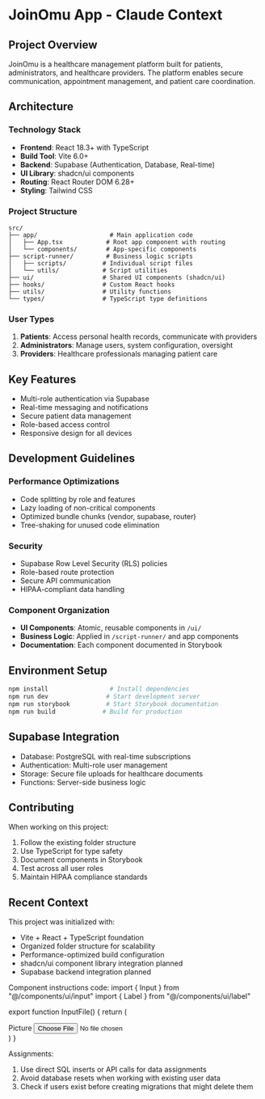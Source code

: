 # JoinOmu App - Claude Context

## Project Overview
JoinOmu is a healthcare management platform built for patients, administrators, and healthcare providers. The platform enables secure communication, appointment management, and patient care coordination.

## Architecture

### Technology Stack
- **Frontend**: React 18.3+ with TypeScript
- **Build Tool**: Vite 6.0+
- **Backend**: Supabase (Authentication, Database, Real-time)
- **UI Library**: shadcn/ui components
- **Routing**: React Router DOM 6.28+
- **Styling**: Tailwind CSS

### Project Structure
```
src/
├── app/                    # Main application code
│   ├── App.tsx            # Root app component with routing
│   └── components/        # App-specific components
├── script-runner/         # Business logic scripts
│   ├── scripts/          # Individual script files
│   └── utils/            # Script utilities
├── ui/                   # Shared UI components (shadcn/ui)
├── hooks/                # Custom React hooks
├── utils/                # Utility functions
└── types/                # TypeScript type definitions
```

### User Types
1. **Patients**: Access personal health records, communicate with providers
2. **Administrators**: Manage users, system configuration, oversight
3. **Providers**: Healthcare professionals managing patient care

## Key Features
- Multi-role authentication via Supabase
- Real-time messaging and notifications
- Secure patient data management
- Role-based access control
- Responsive design for all devices

## Development Guidelines

### Performance Optimizations
- Code splitting by role and features
- Lazy loading of non-critical components
- Optimized bundle chunks (vendor, supabase, router)
- Tree-shaking for unused code elimination

### Security
- Supabase Row Level Security (RLS) policies
- Role-based route protection
- Secure API communication
- HIPAA-compliant data handling

### Component Organization
- **UI Components**: Atomic, reusable components in `/ui/`
- **Business Logic**: Applied in `/script-runner/` and app components
- **Documentation**: Each component documented in Storybook

## Environment Setup
```bash
npm install                 # Install dependencies
npm run dev                # Start development server
npm run storybook          # Start Storybook documentation
npm run build             # Build for production
```

## Supabase Integration
- Database: PostgreSQL with real-time subscriptions
- Authentication: Multi-role user management
- Storage: Secure file uploads for healthcare documents
- Functions: Server-side business logic

## Contributing
When working on this project:
1. Follow the existing folder structure
2. Use TypeScript for type safety
3. Document components in Storybook
4. Test across all user roles
5. Maintain HIPAA compliance standards

## Recent Context
This project was initialized with:
- Vite + React + TypeScript foundation
- Organized folder structure for scalability
- Performance-optimized build configuration
- shadcn/ui component library integration planned
- Supabase backend integration planned

Component instructions
code:
import { Input } from "@/components/ui/input"
import { Label } from "@/components/ui/label"

export function InputFile() {
  return (
    <div className="grid w-full max-w-sm items-center gap-3">
      <Label htmlFor="picture">Picture</Label>
      <Input id="picture" type="file" />
    </div>
  )
}


Assignments:
1. Use direct SQL inserts or API calls for data assignments
2. Avoid database resets when working with existing user data
3. Check if users exist before creating migrations that might delete them